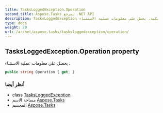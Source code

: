 ```yaml
---
title: TasksLoggedException.Operation
second_title: Aspose.Tasks لمرجع .NET API
description: TasksLoggedException ملكية. يحصل على معلومات عملية الاستثناء .
type: docs
weight: 20
url: /ar/net/aspose.tasks/tasksloggedexception/operation/
---
```

## TasksLoggedException.Operation property

يحصل على معلومات عملية الاستثناء .

```csharp
public string Operation { get; }
```

### أنظر أيضا

* class [TasksLoggedException](../)
* مساحة الاسم [Aspose.Tasks](../../tasksloggedexception/)
* المجسم [Aspose.Tasks](../../../)


